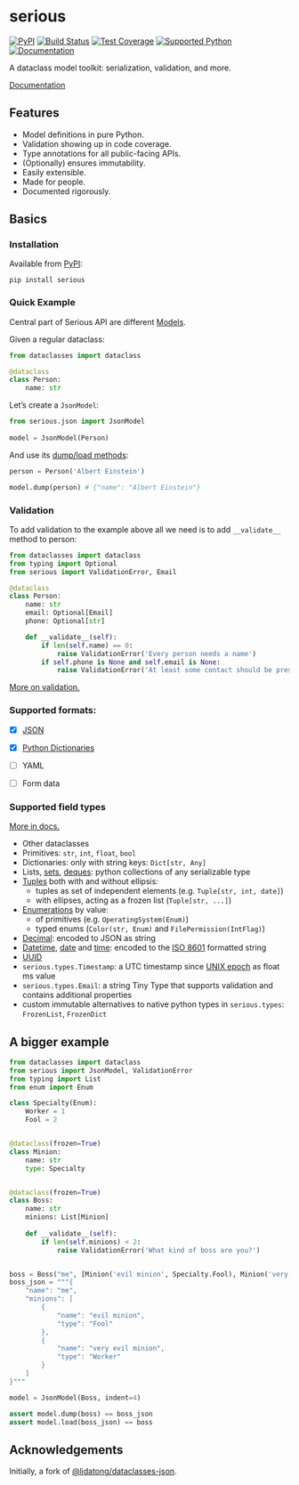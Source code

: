 # serious
[![PyPI](https://img.shields.io/pypi/v/serious)][pypi]
[![Build Status](https://img.shields.io/azure-devops/build/misha-drachuk/serious/2)](https://dev.azure.com/misha-drachuk/serious/_build/latest?definitionId=1&branchName=master)
[![Test Coverage](https://img.shields.io/coveralls/github/mdrachuk/serious/master)](https://coveralls.io/github/mdrachuk/serious)
[![Supported Python](https://img.shields.io/pypi/pyversions/serious)][pypi]
[![Documentation](https://img.shields.io/readthedocs/serious)][docs]

A dataclass model toolkit: serialization, validation, and more.

[Documentation][docs]


## Features
- Model definitions in pure Python.
- Validation showing up in code coverage.
- Type annotations for all public-facing APIs.
- (Optionally) ensures immutability.
- Easily extensible.
- Made for people.
- Documented rigorously.

## Basics
### Installation
Available from [PyPI][pypi]:
```shell
pip install serious
```

### Quick Example

Central part of Serious API are different [Models][doc-models].

Given a regular dataclass:
```python
from dataclasses import dataclass

@dataclass
class Person:
    name: str
```

Let’s create a `JsonModel`:  
```python
from serious.json import JsonModel
    
model = JsonModel(Person)
```

And use its [dump/load methods][doc-serialization]:
```python
person = Person('Albert Einstein')

model.dump(person) # {"name": "Albert Einstein"}
```

### Validation
To add validation to the example above all we need is to add `__validate__` method to person:
```python
from dataclasses import dataclass
from typing import Optional
from serious import ValidationError, Email

@dataclass
class Person:
    name: str
    email: Optional[Email]
    phone: Optional[str]

    def __validate__(self):
        if len(self.name) == 0:
            raise ValidationError('Every person needs a name')
        if self.phone is None and self.email is None:
            raise ValidationError('At least some contact should be present')
```

[More on validation.][doc-validation]


### Supported formats:
- [x] [JSON][doc-json-model]
- [x] [Python Dictionaries][doc-dict-model]
- [ ] YAML
- [ ] Form data


### Supported field types
[More in docs.][doc-types]

- Other dataclasses
- Primitives: `str`, `int`, `float`, `bool`
- Dictionaries: only with string keys: `Dict[str, Any]`  
- Lists, [sets][set], [deques][deque]: python collections of any serializable type
- [Tuples][tuple] both with and without ellipsis:
    - tuples as set of independent elements (e.g. `Tuple[str, int, date]`) 
    - with ellipses, acting as a frozen list (`Tuple[str, ...]`)
- [Enumerations][enum] by value:
    - of primitives (e.g. `OperatingSystem(Enum)`) 
    - typed enums (`Color(str, Enum)` and `FilePermission(IntFlag)`)
- [Decimal][decimal]: encoded to JSON as string 
- [Datetime][datetime], [date][date] and [time][time]: encoded to the [ISO 8601][iso8601] formatted string
- [UUID][uuid]
- `serious.types.Timestamp`: a UTC timestamp since [UNIX epoch][epoch] as float ms value 
- `serious.types.Email`: a string Tiny Type that supports validation and contains additional properties 
- custom immutable alternatives to native python types in `serious.types`: `FrozenList`, `FrozenDict`

## A bigger example

```python
from dataclasses import dataclass
from serious import JsonModel, ValidationError
from typing import List
from enum import Enum

class Specialty(Enum):
    Worker = 1
    Fool = 2


@dataclass(frozen=True)
class Minion:
    name: str
    type: Specialty


@dataclass(frozen=True)
class Boss:
    name: str
    minions: List[Minion]
    
    def __validate__(self):
        if len(self.minions) < 2:
            raise ValidationError('What kind of boss are you?')


boss = Boss("me", [Minion('evil minion', Specialty.Fool), Minion('very evil minion', Specialty.Worker)])
boss_json = """{
    "name": "me",
    "minions": [
        {
            "name": "evil minion",
            "type": "Fool"
        },
        {
            "name": "very evil minion",
            "type": "Worker"
        }
    ]
}"""

model = JsonModel(Boss, indent=4)

assert model.dump(boss) == boss_json
assert model.load(boss_json) == boss
```


## Acknowledgements
Initially, a fork of [@lidatong/dataclasses-json](https://github.com/lidatong/dataclasses-json).

[pypi]: https://pypi.org/project/serious/
[dataclass]: https://docs.python.org/3/library/dataclasses.html
[iso8601]: https://en.wikipedia.org/wiki/ISO_8601
[epoch]: https://en.wikipedia.org/wiki/Unix_time
[enum]: https://docs.python.org/3/library/enum.html
[decimal]: https://docs.python.org/3/library/decimal.html
[tuple]: https://docs.python.org/3/library/stdtypes.html#tuple
[list]: https://docs.python.org/3/library/stdtypes.html#list
[set]: https://docs.python.org/3/library/stdtypes.html#set
[deque]: https://docs.python.org/3.7/library/collections.html#collections.deque
[datetime]: https://docs.python.org/3.7/library/datetime.html#datetime.datetime
[date]: https://docs.python.org/3.7/library/datetime.html#datetime.date
[time]: https://docs.python.org/3.7/library/datetime.html#datetime.time
[uuid]: https://docs.python.org/3.7/library/uuid.html?highlight=uuid#uuid.UUID
[doc-types]: https://serious.readthedocs.io/en/latest/types/
[doc-models]: https://serious.readthedocs.io/en/latest/models/
[doc-json-model]: https://serious.readthedocs.io/en/latest/models/#jsonmodel
[doc-dict-model]: https://serious.readthedocs.io/en/latest/models/#dictmodel
[doc-serialization]: https://serious.readthedocs.io/en/latest/serialization/ (Serialization documentation)
[doc-validation]: https://serious.readthedocs.io/en/latest/validation/ (Validation documentation)
[docs]: https://serious.readthedocs.io/en/latest/ 
